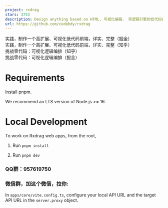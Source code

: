 ```yaml
---
project: rxdrag
stars: 3753
description: Design anything based on HTML, 可视化编辑， 带逻辑引擎的低代码前端。
url: https://github.com/codebdy/rxdrag
---
```


实践，制作一个高扩展、可视化低代码前端，详实、完整（掘金）  
实践，制作一个高扩展、可视化低代码前端，详实、完整（知乎）  
挑战零代码：可视化逻辑编排（知乎）  
挑战零代码：可视化逻辑编排（掘金）

Requirements
============

Install pnpm.

We recommend an LTS version of Node.js >= 16.

Local Development
=================

To work on Rxdrag web apps, from the root,

1.  Run `pnpm install`
    
2.  Run `pnpm dev`
    

### QQ群：957619750

### 微信群，加这个微信，拉你:

In `apps/core/vite.config.ts`, configure your local API URL and the target API URL in the `server.proxy` object.
